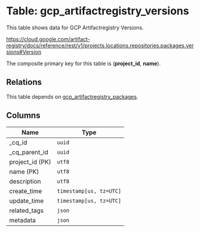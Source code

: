 # Table: gcp_artifactregistry_versions

This table shows data for GCP Artifactregistry Versions.

https://cloud.google.com/artifact-registry/docs/reference/rest/v1/projects.locations.repositories.packages.versions#Version

The composite primary key for this table is (**project_id**, **name**).

## Relations

This table depends on [gcp_artifactregistry_packages](gcp_artifactregistry_packages).

## Columns

| Name          | Type          |
| ------------- | ------------- |
|_cq_id|`uuid`|
|_cq_parent_id|`uuid`|
|project_id (PK)|`utf8`|
|name (PK)|`utf8`|
|description|`utf8`|
|create_time|`timestamp[us, tz=UTC]`|
|update_time|`timestamp[us, tz=UTC]`|
|related_tags|`json`|
|metadata|`json`|